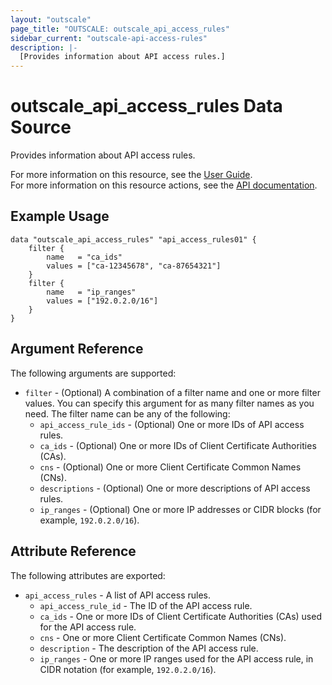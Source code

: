```yaml
---
layout: "outscale"
page_title: "OUTSCALE: outscale_api_access_rules"
sidebar_current: "outscale-api-access-rules"
description: |-
  [Provides information about API access rules.]
---
```


# outscale_api_access_rules Data Source

Provides information about API access rules.

For more information on this resource, see the [User Guide](https://docs.outscale.com/en/userguide/About-API-Access-Rules.html).  
For more information on this resource actions, see the [API documentation](https://docs.outscale.com/api#3ds-outscale-api-apiaccessrule).

## Example Usage

```hcl
data "outscale_api_access_rules" "api_access_rules01" {
    filter {
        name   = "ca_ids"
        values = ["ca-12345678", "ca-87654321"]
    }
    filter {
        name   = "ip_ranges"
        values = ["192.0.2.0/16"]
    }
}
```

## Argument Reference

The following arguments are supported:

* `filter` - (Optional) A combination of a filter name and one or more filter values. You can specify this argument for as many filter names as you need. The filter name can be any of the following:
    * `api_access_rule_ids` - (Optional) One or more IDs of API access rules.
    * `ca_ids` - (Optional) One or more IDs of Client Certificate Authorities (CAs).
    * `cns` - (Optional) One or more Client Certificate Common Names (CNs).
    * `descriptions` - (Optional) One or more descriptions of API access rules.
    * `ip_ranges` - (Optional) One or more IP addresses or CIDR blocks (for example, `192.0.2.0/16`).

## Attribute Reference

The following attributes are exported:

* `api_access_rules` - A list of API access rules.
    * `api_access_rule_id` -  The ID of the API access rule.
    * `ca_ids` - One or more IDs of Client Certificate Authorities (CAs) used for the API access rule.
    * `cns` - One or more Client Certificate Common Names (CNs).
    * `description` - The description of the API access rule.
    * `ip_ranges` - One or more IP ranges used for the API access rule, in CIDR notation (for example, `192.0.2.0/16`).
